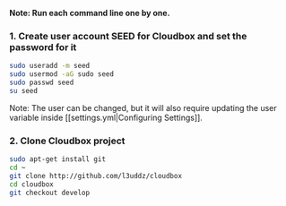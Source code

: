 **Note: Run each command line one by one.**

###  1. Create user account SEED for Cloudbox and set the password for it ### 
```bash
sudo useradd -m seed
sudo usermod -aG sudo seed
sudo passwd seed
su seed
```

Note: The user can be changed, but it will also require updating the user variable inside [[settings.yml|Configuring Settings]].


### 2. Clone Cloudbox project ### 

```bash
sudo apt-get install git
cd ~
git clone http://github.com/l3uddz/cloudbox
cd cloudbox
git checkout develop
```